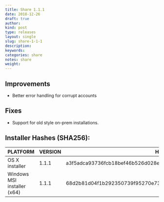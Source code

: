 ```yaml
---
title: Share 1.1.1
date: 2018-12-26
draft: true
author:
kind: post
type: releases
layout: single
slug: share-1-1-1
description: 
keywords: 
categories: share
notes: share
weight: 
---
```


## Improvements

- Better error handling for corrupt accounts

## Fixes

- Support for old style on-prem installations.

## Installer Hashes (SHA256):

| PLATFORM                    | VERSION | HASH                                                             |
|-----------------------------|---------|------------------------------------------------------------------|
| OS X installer              | 1.1.1   | a3f5adca93736fcb18bef46b526d028e086a1700adf28c77a2a47c9e42f43ee0 |
| Windows MSI installer (x64) | 1.1.1   | 68d2b81d04f1b292350739f95270e73dc37dd6b5a07f509934f334e604902ef4 |